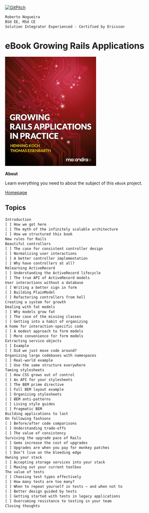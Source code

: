 [![GitPitch](https://gitpitch.com/assets/badge.svg)](https://gitpitch.com/enogrob/ebook-project/master)
```
Roberto Nogueira  
BSd EE, MSd CE
Solution Integrator Experienced - Certified by Ericsson
```
# eBook Growing Rails Applications

![ebook image](assets/ebook.png)

**About**

Learn everything you need to about the subject of this `eBook` project.

[Homepage](https://pragprog.com/book/d-kegrap/growing-rails-applications-in-practice)

## Topics
```
Introduction
[ ] How we got here
[ ] The myth of the infinitely scalable architecture
[ ] How we structured this book
New rules for Rails
Beautiful controllers
[ ] The case for consistent controller design
[ ] Normalizing user interactions
[ ] A better controller implementation
[ ] Why have controllers at all?
Relearning ActiveRecord
[ ] Understanding the ActiveRecord lifecycle
[ ] The true API of ActiveRecord models
User interactions without a database
[ ] Writing a better sign in form
[ ] Building PlainModel
[ ] Refactoring controllers from hell
Creating a system for growth
Dealing with fat models
[ ] Why models grow fat
[ ] The case of the missing classes
[ ] Getting into a habit of organizing
A home for interaction-specific code
[ ] A modest approach to form models
[ ] More convenience for form models
Extracting service objects
[ ] Example
[ ] Did we just move code around?
Organizing large codebases with namespaces
[ ] Real-world example
[ ] Use the same structure everywhere
Taming stylesheets
[ ] How CSS grows out of control
[ ] An API for your stylesheets
[ ] The BEM prime directive
[ ] Full BEM layout example
[ ] Organizing stylesheets
[ ] BEM anti-patterns
[ ] Living style guides
[ ] Pragmatic BEM
Building applications to last
On following fashions
[ ] Before/after code comparisons
[ ] Understanding trade-offs
[ ] The value of consistency
Surviving the upgrade pace of Rails
[ ] Gems increase the cost of upgrades
[ ] Upgrades are when you pay for monkey patches
[ ] Don’t live on the bleeding edge
Owning your stack
[ ] Accepting storage services into your stack
[ ] Maxing out your current toolbox
The value of tests
[ ] Choosing test types effectively
[ ] How many tests are too many?
[ ] When to repeat yourself in tests – and when not to
[ ] Better design guided by tests
[ ] Getting started with tests in legacy applications
[ ] Overcoming resistance to testing in your team
Closing thoughts
```
